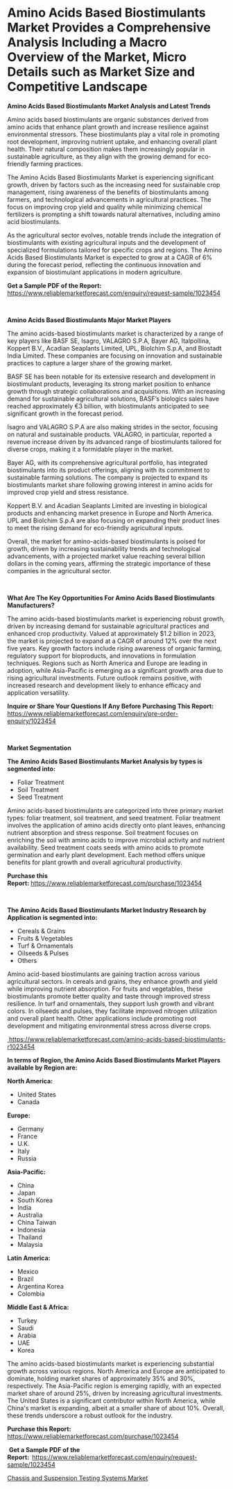 <p><h1>Amino Acids Based Biostimulants Market Provides a Comprehensive Analysis Including a Macro Overview of the Market, Micro Details such as Market Size and Competitive Landscape</h1></p><p><strong>Amino Acids Based Biostimulants Market Analysis and Latest Trends</strong></p>
<p><p>Amino acids based biostimulants are organic substances derived from amino acids that enhance plant growth and increase resilience against environmental stressors. These biostimulants play a vital role in promoting root development, improving nutrient uptake, and enhancing overall plant health. Their natural composition makes them increasingly popular in sustainable agriculture, as they align with the growing demand for eco-friendly farming practices.</p><p>The Amino Acids Based Biostimulants Market is experiencing significant growth, driven by factors such as the increasing need for sustainable crop management, rising awareness of the benefits of biostimulants among farmers, and technological advancements in agricultural practices. The focus on improving crop yield and quality while minimizing chemical fertilizers is prompting a shift towards natural alternatives, including amino acid biostimulants. </p><p>As the agricultural sector evolves, notable trends include the integration of biostimulants with existing agricultural inputs and the development of specialized formulations tailored for specific crops and regions. The Amino Acids Based Biostimulants Market is expected to grow at a CAGR of 6% during the forecast period, reflecting the continuous innovation and expansion of biostimulant applications in modern agriculture.</p></p>
<p><strong>Get a Sample PDF of the Report:&nbsp;</strong> <a href="https://www.reliablemarketforecast.com/enquiry/request-sample/1023454?utm_campaign=2736&utm_medium=2&utm_source=Github&utm_content=ia&utm_term=07032025&utm_id=amino-acids-based-biostimulants">https://www.reliablemarketforecast.com/enquiry/request-sample/1023454</a></p>
<p>&nbsp;</p>
<p><strong>Amino Acids Based Biostimulants Major Market Players</strong></p>
<p><p>The amino acids-based biostimulants market is characterized by a range of key players like BASF SE, Isagro, VALAGRO S.P.A, Bayer AG, Italpollina, Koppert B.V., Acadian Seaplants Limited, UPL, Biolchim S.p.A, and Biostadt India Limited. These companies are focusing on innovation and sustainable practices to capture a larger share of the growing market.</p><p>BASF SE has been notable for its extensive research and development in biostimulant products, leveraging its strong market position to enhance growth through strategic collaborations and acquisitions. With an increasing demand for sustainable agricultural solutions, BASF’s biologics sales have reached approximately €3 billion, with biostimulants anticipated to see significant growth in the forecast period.</p><p>Isagro and VALAGRO S.P.A are also making strides in the sector, focusing on natural and sustainable products. VALAGRO, in particular, reported a revenue increase driven by its advanced range of biostimulants tailored for diverse crops, making it a formidable player in the market.</p><p>Bayer AG, with its comprehensive agricultural portfolio, has integrated biostimulants into its product offerings, aligning with its commitment to sustainable farming solutions. The company is projected to expand its biostimulants market share following growing interest in amino acids for improved crop yield and stress resistance.</p><p>Koppert B.V. and Acadian Seaplants Limited are investing in biological products and enhancing market presence in Europe and North America. UPL and Biolchim S.p.A are also focusing on expanding their product lines to meet the rising demand for eco-friendly agricultural inputs.</p><p>Overall, the market for amino-acids-based biostimulants is poised for growth, driven by increasing sustainability trends and technological advancements, with a projected market value reaching several billion dollars in the coming years, affirming the strategic importance of these companies in the agricultural sector.</p></p>
<p>&nbsp;</p>
<p><strong>What Are The Key Opportunities For Amino Acids Based Biostimulants Manufacturers?</strong></p>
<p><p>The amino acids-based biostimulants market is experiencing robust growth, driven by increasing demand for sustainable agricultural practices and enhanced crop productivity. Valued at approximately $1.2 billion in 2023, the market is projected to expand at a CAGR of around 12% over the next five years. Key growth factors include rising awareness of organic farming, regulatory support for bioproducts, and innovations in formulation techniques. Regions such as North America and Europe are leading in adoption, while Asia-Pacific is emerging as a significant growth area due to rising agricultural investments. Future outlook remains positive, with increased research and development likely to enhance efficacy and application versatility.</p></p>
<p><strong>Inquire or Share Your Questions If Any Before Purchasing This Report:</strong> <a href="https://www.reliablemarketforecast.com/enquiry/pre-order-enquiry/1023454?utm_campaign=2736&utm_medium=2&utm_source=Github&utm_content=ia&utm_term=07032025&utm_id=amino-acids-based-biostimulants">https://www.reliablemarketforecast.com/enquiry/pre-order-enquiry/1023454</a></p>
<p>&nbsp;</p>
<p><strong>Market Segmentation</strong></p>
<p><strong>The Amino Acids Based Biostimulants Market Analysis by types is segmented into:</strong></p>
<p><ul><li>Foliar Treatment</li><li>Soil Treatment</li><li>Seed Treatment</li></ul></p>
<p><p>Amino acids-based biostimulants are categorized into three primary market types: foliar treatment, soil treatment, and seed treatment. Foliar treatment involves the application of amino acids directly onto plant leaves, enhancing nutrient absorption and stress response. Soil treatment focuses on enriching the soil with amino acids to improve microbial activity and nutrient availability. Seed treatment coats seeds with amino acids to promote germination and early plant development. Each method offers unique benefits for plant growth and overall agricultural productivity.</p></p>
<p><strong>Purchase this Report:&nbsp;</strong><a href="https://www.reliablemarketforecast.com/purchase/1023454?utm_campaign=2736&utm_medium=2&utm_source=Github&utm_content=ia&utm_term=07032025&utm_id=amino-acids-based-biostimulants">https://www.reliablemarketforecast.com/purchase/1023454</a></p>
<p>&nbsp;</p>
<p><strong>The Amino Acids Based Biostimulants Market Industry Research by Application is segmented into:</strong></p>
<p><ul><li>Cereals & Grains</li><li>Fruits & Vegetables</li><li>Turf & Ornamentals</li><li>Oilseeds & Pulses</li><li>Others</li></ul></p>
<p><p>Amino acid-based biostimulants are gaining traction across various agricultural sectors. In cereals and grains, they enhance growth and yield while improving nutrient absorption. For fruits and vegetables, these biostimulants promote better quality and taste through improved stress resilience. In turf and ornamentals, they support lush growth and vibrant colors. In oilseeds and pulses, they facilitate improved nitrogen utilization and overall plant health. Other applications include promoting root development and mitigating environmental stress across diverse crops.</p></p>
<p><a href="https://www.reliablemarketforecast.com/amino-acids-based-biostimulants-r1023454?utm_campaign=2736&utm_medium=2&utm_source=Github&utm_content=ia&utm_term=07032025&utm_id=amino-acids-based-biostimulants">&nbsp;https://www.reliablemarketforecast.com/amino-acids-based-biostimulants-r1023454</a></p>
<p><strong>In terms of Region, the Amino Acids Based Biostimulants Market Players available by Region are:</strong></p>
<p>
    <p> <strong> North America: </strong>
        <ul>
            <li>United States</li>
            <li>Canada</li>
        </ul>
        </p> 
    <p> <strong> Europe: </strong>
        <ul>
            <li>Germany</li>
            <li>France</li>
            <li>U.K.</li>
            <li>Italy</li>
            <li>Russia</li>
        </ul>
        </p> 
    <p> <strong> Asia-Pacific: </strong>
        <ul>
            <li>China</li>
            <li>Japan</li>
            <li>South Korea</li>
            <li>India</li>
            <li>Australia</li>
            <li>China Taiwan</li>
            <li>Indonesia</li>
            <li>Thailand</li>
            <li>Malaysia</li>
        </ul>
        </p> 
    <p> <strong> Latin America: </strong>
        <ul>
            <li>Mexico</li>
            <li>Brazil</li>
            <li>Argentina Korea</li>
            <li>Colombia</li>
        </ul>
        </p> 
    <p> <strong> Middle East & Africa: </strong>
        <ul>
            <li>Turkey</li>
            <li>Saudi</li>
            <li>Arabia</li>
            <li>UAE</li>
            <li>Korea</li>
        </ul>
    </p>
    </p>
<p><p>The amino acids-based biostimulants market is experiencing substantial growth across various regions. North America and Europe are anticipated to dominate, holding market shares of approximately 35% and 30%, respectively. The Asia-Pacific region is emerging rapidly, with an expected market share of around 25%, driven by increasing agricultural investments. The United States is a significant contributor within North America, while China's market is expanding, albeit at a smaller share of about 10%. Overall, these trends underscore a robust outlook for the industry.</p></p>
<p><strong>Purchase this Report: </strong><a href="https://www.reliablemarketforecast.com/purchase/1023454?utm_campaign=2736&utm_medium=2&utm_source=Github&utm_content=ia&utm_term=07032025&utm_id=amino-acids-based-biostimulants">https://www.reliablemarketforecast.com/purchase/1023454</a></p>
<p>&nbsp;<strong>Get a Sample PDF of the Report:&nbsp;&nbsp;</strong><a href="https://www.reliablemarketforecast.com/enquiry/request-sample/1023454?utm_campaign=2736&utm_medium=2&utm_source=Github&utm_content=ia&utm_term=07032025&utm_id=amino-acids-based-biostimulants">https://www.reliablemarketforecast.com/enquiry/request-sample/1023454</a></p>
<p><strong></strong></p>
<p><p><a href="https://github.com/raeezkenedz/Market-Research-Report-List-1/blob/main/chassis-and-suspension-testing-systems-market.md?utm_campaign=2736&utm_medium=2&utm_source=Github&utm_content=ia&utm_term=07032025&utm_id=amino-acids-based-biostimulants">Chassis and Suspension Testing Systems Market</a></p></p>